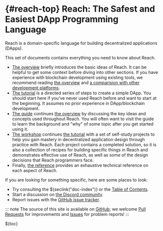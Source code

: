 


# {#reach-top} Reach: The Safest and Easiest DApp Programming Language


Reach is a domain-specific language for building decentralized applications (DApps).

This set of documents contains everything you need to know about Reach.

+ [The overview](##overview) briefly introduces the basic ideas of Reach.
It can be helpful to get some context before diving into other sections.
If you have experience with blockchain development using existing tools, we recommend reading [the overview](##overview) and [a comparision with other development platforms](##guide-solidity).
+ [The tutorial](##tut) is a directed series of steps to create a simple DApp.
You should start here if you've never used Reach before and want to start at the beginning.
It assumes no prior experience in DApp/blockchain development.
+ [The guide](##guide) continues [the overview](##overview) by discussing the key ideas and concepts used throughout Reach.
You will often want to visit the guide to learn the background and "why" of some topic after you get started using it.
+ [The workshop](##workshop) continues [the tutorial](##tut) with a set of self-study projects to help you gain mastery in decentralized application design through practice with Reach.
Each project contains a completed solution, so it is also a collection of recipes for building specific things in Reach and demonstrates effective use of Reach, as well as some of the design decisions that Reach programmers face.
+ Finally, [the reference](##ref) provides an exhaustive technical reference on each aspect of Reach.


If you are looking for something specific, here are some places to look:

+ Try consulting the ${seclink("doc-index")} or the [Table of Contents](#toc).
+ Start a discussion on [the Discord community](${discord}).
+ Report issues with the [GitHub issue tracker](https://github.com/reach-sh/reach-lang/issues).


::: note
The source of this site is available on [GitHub](https://github.com/reach-sh/reach-lang/tree/master/docs-src);
we welcome [Pull Requests](https://github.com/reach-sh/reach-lang/pulls) for improvements and [Issues](https://github.com/reach-sh/reach-lang/issues) for problem reports!
:::

<a name="toc"></a>
${toc}







